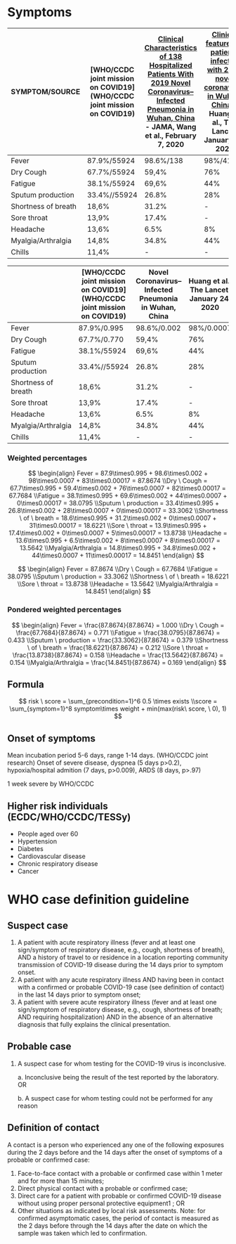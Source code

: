 

# Symptoms

| SYMPTOM/SOURCE      | [WHO/CCDC joint mission on COVID19](WHO/CCDC joint mission on COVID19) | [Clinical Characteristics of 138 Hospitalized Patients With 2019 Novel Coronavirus–Infected Pneumonia in Wuhan, China](https://jamanetwork.com/journals/jama/fullarticle/2761044?guestAccessKey=f61bd430-07d8-4b86-a749-bec05bfffb65) - JAMA, Wang et al., February 7, 2020 | [Clinical features of patients infected with 2019 novel coronavirus in Wuhan, China](https://www.thelancet.com/journals/lancet/article/PIIS0140-6736(20)30183-5/fulltext) - Huang et al., The Lancet. January 24, 2020 | [Epidemiological and clinical characteristics of 99 cases of 2019 novel coronavirus pneumonia in Wuhan, China: a descriptive study](https://www.thelancet.com/journals/lancet/article/PIIS0140-6736(20)30211-7/fulltext) - Chen et al, The Lancet, January 30, 2020 |
| ------------------- | ------------------------------------------------------------ | ------------------------------------------------------------ | ------------------------------------------------------------ | ------------------------------------------------------------ |
| Fever               | 87.9%/55924                                                  | 98.6%/138                                                    | 98%/41                                                       | 83%/99                                                       |
| Dry Cough           | 67.7%/55924                                                  | 59,4%                                                        | 76%                                                          | 82%                                                          |
| Fatigue             | 38.1%/55924                                                  | 69,6%                                                        | 44%                                                          | -                                                            |
| Sputum production   | 33.4%//55924                                                 | 26.8%                                                        | 28%                                                          | -                                                            |
| Shortness of breath | 18,6%                                                        | 31.2%                                                        | -                                                            | 31%                                                          |
| Sore throat         | 13,9%                                                        | 17.4%                                                        | -                                                            | 5%                                                           |
| Headache            | 13,6%                                                        | 6.5%                                                         | 8%                                                           | 8%                                                           |
| Myalgia/Arthralgia  | 14,8%                                                        | 34.8%                                                        | 44%                                                          | 11%                                                          |
| Chills              | 11,4%                                                        | -                                                            | -                                                            | -                                                            |



|                     | [WHO/CCDC joint mission on COVID19](WHO/CCDC joint mission on COVID19) | Novel Coronavirus–Infected Pneumonia in Wuhan, China | Huang et al., The Lancet. January 24, 2020 | Chen et al, The Lancet, January 30, 2020 |
| ------------------- | ------------------------------------------------------------ | ---------------------------------------------------- | ------------------------------------------ | ---------------------------------------- |
| Fever               | 87.9%/0.995                                                  | 98.6%/0.002                                          | 98%/0.0007                                 | 83%/0.0017                               |
| Dry Cough           | 67.7%/0.770                                                  | 59,4%                                                | 76%                                        | 82%                                      |
| Fatigue             | 38.1%/55924                                                  | 69,6%                                                | 44%                                        | -                                        |
| Sputum production   | 33.4%//55924                                                 | 26.8%                                                | 28%                                        | -                                        |
| Shortness of breath | 18,6%                                                        | 31.2%                                                | -                                          | 31%                                      |
| Sore throat         | 13,9%                                                        | 17.4%                                                | -                                          | 5%                                       |
| Headache            | 13,6%                                                        | 6.5%                                                 | 8%                                         | 8%                                       |
| Myalgia/Arthralgia  | 14,8%                                                        | 34.8%                                                | 44%                                        | 11%                                      |
| Chills              | 11,4%                                                        | -                                                    | -                                          | -                                        |

### Weighted percentages

$$
\begin{align}
Fever = 87.9\times0.995 + 98.6\times0.002 + 98\times0.0007 + 83\times0.00017 = 87.8674
\\Dry \ Cough = 67.7\times0.995 + 59.4\times0.002 + 76\times0.0007 + 82\times0.00017 = 67.7684
\\Fatigue = 38.1\times0.995 + 69.6\times0.002 + 44\times0.0007 + 0\times0.00017 = 38.0795
\\Sputum \ production = 33.4\times0.995 + 26.8\times0.002 + 28\times0.0007 + 0\times0.00017 = 33.3062
\\Shortness \ of \ breath = 18.6\times0.995 + 31.2\times0.002 + 0\times0.0007 + 31\times0.00017 = 18.6221
\\Sore \ throat = 13.9\times0.995 + 17.4\times0.002 + 0\times0.0007 + 5\times0.00017 = 13.8738
\\Headache = 13.6\times0.995 + 6.5\times0.002 + 8\times0.0007 + 8\times0.00017 = 13.5642
\\Myalgia/Arthralgia = 14.8\times0.995 + 34.8\times0.002 + 44\times0.0007 + 11\times0.00017 = 14.8451
\end{align}
$$

$$
\begin{align}
Fever = 87.8674
\\Dry \ Cough = 67.7684
\\Fatigue = 38.0795
\\Sputum \ production = 33.3062
\\Shortness \ of \ breath = 18.6221
\\Sore \ throat = 13.8738
\\Headache = 13.5642
\\Myalgia/Arthralgia = 14.8451
\end{align}
$$

### Pondered weighted percentages

$$
\begin{align}
Fever = \frac{87.8674}{87.8674} = 1.000
\\Dry \ Cough = \frac{67.7684}{87.8674} = 0.771 
\\Fatigue = \frac{38.0795}{87.8674} = 0.433
\\Sputum \ production = \frac{33.3062}{87.8674} = 0.379
\\Shortness \ of \ breath = \frac{18.6221}{87.8674} = 0.212
\\Sore \ throat = \frac{13.8738}{87.8674} = 0.158
\\Headache = \frac{13.5642}{87.8674} = 0.154
\\Myalgia/Arthralgia = \frac{14.8451}{87.8674} = 0.169
\end{align}
$$

## Formula

$$
risk \ score = \sum_{precondition=1}^6 0.5 \times exists
\\score = \sum_{symptom=1}^8 symptom\times weight  + min(max(risk\ score, \ 0), 1)
$$





## Onset of symptoms

Mean incubation period 5-6 days, range 1-14 days. (WHO/CCDC joint research)
Onset of severe disease, dyspnea (5 days p>0.2), hypoxia/hospital admition (7 days, p>0.009), ARDS (8 days, p>.97)

1 week severe by WHO/CCDC

## Higher risk individuals (ECDC/WHO/CCDC/TESSy)

- People aged over 60
- Hypertension
- Diabetes
- Cardiovascular disease
- Chronic respiratory disease
- Cancer

# WHO case definition guideline

## Suspect case 

1. A patient with acute respiratory illness (fever and at least one sign/symptom of respiratory disease, e.g., cough, shortness of breath), AND a history of travel to or residence in a location reporting community transmission of COVID-19 disease during the 14 days prior to symptom onset. 
2. A patient with any acute respiratory illness AND having been in contact with a confirmed or probable COVID-19 case (see definition of contact) in the last 14 days prior to symptom onset; 
3. A patient with severe acute respiratory illness (fever and at least one sign/symptom of respiratory disease, e.g., cough, shortness of breath; AND requiring hospitalization) AND in the absence of an alternative diagnosis that fully explains the clinical presentation. 

## Probable case 

1. A suspect case for whom testing for the COVID-19 virus is inconclusive. 

   a. Inconclusive being the result of the test reported by the laboratory. OR 

   b. A suspect case for whom testing could not be performed for any reason

## Definition of contact

A contact is a person who experienced any one of the following exposures during the 2 days before and the 14 days  after the onset of symptoms of a probable or confirmed case: 

1. Face-to-face contact with a probable or confirmed case within 1 meter and for more than 15 minutes; 
  2. Direct physical contact with a probable or confirmed case; 
3. Direct care for a patient with probable or confirmed COVID-19 disease without using proper personal protective equipment1 ; OR 
4. Other situations as indicated by local risk assessments. Note: for confirmed asymptomatic cases, the period of contact is measured as the 2 days before through the 14 days after the date on which the sample was taken which led to confirmation.

